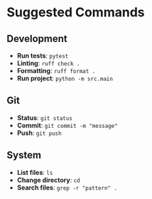 # Suggested Commands

## Development
- **Run tests**: `pytest`
- **Linting**: `ruff check .`
- **Formatting**: `ruff format .`
- **Run project**: `python -m src.main`

## Git
- **Status**: `git status`
- **Commit**: `git commit -m "message"`
- **Push**: `git push`

## System
- **List files**: `ls`
- **Change directory**: `cd`
- **Search files**: `grep -r "pattern" .`